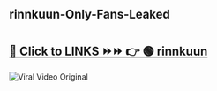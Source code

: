 
 ## rinnkuun-Only-Fans-Leaked

# <h2><a href="https://clipsfans.com/rinnkuun&ref=git">🔗 Click to LINKS ⏩⏩ 👉 🟢 rinnkuun </a></h2>

<a href="https://clipsfans.com/rinnkuun&ref=git" rel="nofollow" data-target="animated-image.originalLink"><img src="https://i.ibb.co.com/xMMVF88/686577567.gif" alt="Viral Video Original" style="max-width: 100%; display: inline-block;" data-target="animated-image.originalImage"></a>
